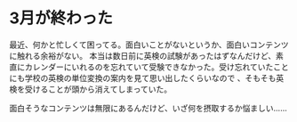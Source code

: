 # 3月が終わった

最近、何かと忙しくて困ってる。面白いことがないというか、面白いコンテンツに触れる余裕がない。
本当は数日前に英検の試験があったはずなんだけど、素直にカレンダーにいれるのを忘れていて受験できなかった。受け忘れていたことにも学校の英検の単位変換の案内を見て思い出したくらいなので
、そもそも英検を受けることが頭から消えてしまっていた。

面白そうなコンテンツは無限にあるんだけど、いざ何を摂取するか悩ましい......

